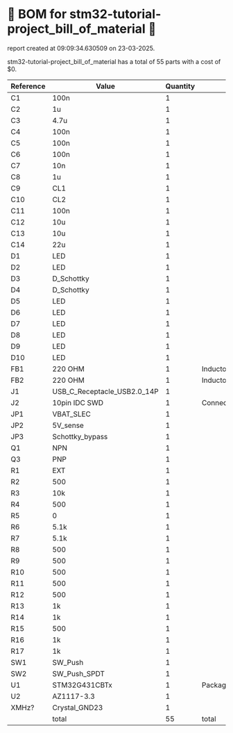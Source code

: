 # 📄 BOM for stm32-tutorial-project_bill_of_material 📄

report created at 09:09:34.630509 on 23-03-2025.

stm32-tutorial-project_bill_of_material has a total of 55 parts with a cost of $0.

| Reference | Value | Quantity | part number | cost |
| --------- | ----- | -------- | ----------- | ---- |
| C1 | 100n | 1 |  | $0 |
| C2 | 1u | 1 |  | $0 |
| C3 | 4.7u | 1 |  | $0 |
| C4 | 100n | 1 |  | $0 |
| C5 | 100n | 1 |  | $0 |
| C6 | 100n | 1 |  | $0 |
| C7 | 10n | 1 |  | $0 |
| C8 | 1u | 1 |  | $0 |
| C9 | CL1 | 1 |  | $0 |
| C10 | CL2 | 1 |  | $0 |
| C11 | 100n | 1 |  | $0 |
| C12 | 10u | 1 |  | $0 |
| C13 | 10u | 1 |  | $0 |
| C14 | 22u | 1 |  | $0 |
| D1 | LED | 1 |  | $0 |
| D2 | LED | 1 |  | $0 |
| D3 | D_Schottky | 1 |  | $0 |
| D4 | D_Schottky | 1 |  | $0 |
| D5 | LED | 1 |  | $0 |
| D6 | LED | 1 |  | $0 |
| D7 | LED | 1 |  | $0 |
| D8 | LED | 1 |  | $0 |
| D9 | LED | 1 |  | $0 |
| D10 | LED | 1 |  | $0 |
| FB1 | 220 OHM | 1 | Inductor_SMD:L_0603_1608Metric_Pad1.05x0.95mm_HandSolder | $0 |
| FB2 | 220 OHM | 1 | Inductor_SMD:L_0603_1608Metric_Pad1.05x0.95mm_HandSolder | $0 |
| J1 | USB_C_Receptacle_USB2.0_14P | 1 |  | $0 |
| J2 | 10pin IDC SWD | 1 | Connector_IDC:IDC-Header_2x05_P2.54mm_Vertical | $0 |
| JP1 | VBAT_SLEC | 1 |  | $0 |
| JP2 | 5V_sense | 1 |  | $0 |
| JP3 | Schottky_bypass | 1 |  | $0 |
| Q1 | NPN | 1 |  | $0 |
| Q3 | PNP | 1 |  | $0 |
| R1 | EXT | 1 |  | $0 |
| R2 | 500 | 1 |  | $0 |
| R3 | 10k | 1 |  | $0 |
| R4 | 500 | 1 |  | $0 |
| R5 | 0 | 1 |  | $0 |
| R6 | 5.1k | 1 |  | $0 |
| R7 | 5.1k | 1 |  | $0 |
| R8 | 500 | 1 |  | $0 |
| R9 | 500 | 1 |  | $0 |
| R10 | 500 | 1 |  | $0 |
| R11 | 500 | 1 |  | $0 |
| R12 | 500 | 1 |  | $0 |
| R13 | 1k | 1 |  | $0 |
| R14 | 1k | 1 |  | $0 |
| R15 | 500 | 1 |  | $0 |
| R16 | 1k | 1 |  | $0 |
| R17 | 1k | 1 |  | $0 |
| SW1 | SW_Push | 1 |  | $0 |
| SW2 | SW_Push_SPDT | 1 |  | $0 |
| U1 | STM32G431CBTx | 1 | Package_QFP:LQFP-48_7x7mm_P0.5mm | $0 |
| U2 | AZ1117-3.3 | 1 |  | $0 |
| XMHz? | Crystal_GND23 | 1 |  | $0 |
|  | total | 55 | total | $0 |
